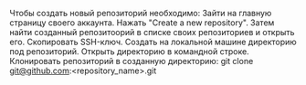 Чтобы создать новый репозиторий необходимо:
Зайти на главную страницу своего аккаунта.
Нажать "Create a new repository".
Затем найти созданный репозитоорий в списке своих репозиториев и открыть его.
Скопировать SSH-ключ.
Создать на локальной машине директорию под репозиторий.
Открыть директорию в командной строке.
Клонировать репозиторий в созданную директорию: git clone git@github.com:<repository_name>.git
